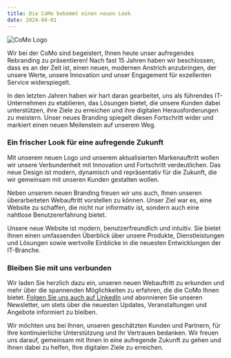 ```yaml
---
title: Die CoMo bekommt einen neuen Look
date: 2024-04-01
---
```


![CoMo Logo](/notes/2024-04-01.png)

Wir bei der CoMo sind begeistert, Ihnen heute unser aufregendes Rebranding zu präsentieren! Nach fast 15 Jahren haben wir beschlossen, dass es an der Zeit ist, einen neuen, modernen Anstrich anzubringen, der unsere Werte, unsere Innovation und unser Engagement für exzellenten Service widerspiegelt.

In den letzten Jahren haben wir hart daran gearbeitet, uns als führendes IT-Unternehmen zu etablieren, das Lösungen bietet, die unsere Kunden dabei unterstützen, ihre Ziele zu erreichen und ihre digitalen Herausforderungen zu meistern. Unser neues Branding spiegelt diesen Fortschritt wider und markiert einen neuen Meilenstein auf unserem Weg.

### Ein frischer Look für eine aufregende Zukunft

Mit unserem neuen Logo und unserem aktualisierten Markenauftritt wollen wir unsere Verbundenheit mit Innovation und Fortschritt verdeutlichen. Das neue Design ist modern, dynamisch und repräsentativ für die Zukunft, die wir gemeinsam mit unseren Kunden gestalten wollen.

Neben unserem neuen Branding freuen wir uns auch, Ihnen unseren überarbeiteten Webauftritt vorstellen zu können. Unser Ziel war es, eine Website zu schaffen, die nicht nur informativ ist, sondern auch eine nahtlose Benutzererfahrung bietet.

Unsere neue Website ist modern, benutzerfreundlich und intuitiv. Sie bietet Ihnen einen umfassenden Überblick über unsere Produkte, Dienstleistungen und Lösungen sowie wertvolle Einblicke in die neuesten Entwicklungen der IT-Branche.

### Bleiben Sie mit uns verbunden

Wir laden Sie herzlich dazu ein, unseren neuen Webauftritt zu erkunden und mehr über die spannenden Möglichkeiten zu erfahren, die die CoMo Ihnen bietet. [Folgen Sie uns auch auf LinkedIn](https://www.linkedin.com/company/como-solution-gmbh) und abonnieren Sie unseren Newsletter, um stets über die neuesten Updates, Veranstaltungen und Angebote informiert zu bleiben.

Wir möchten uns bei Ihnen, unseren geschätzten Kunden und Partnern, für Ihre kontinuierliche Unterstützung und Ihr Vertrauen bedanken. Wir freuen uns darauf, gemeinsam mit Ihnen in eine aufregende Zukunft zu gehen und Ihnen dabei zu helfen, Ihre digitalen Ziele zu erreichen.
